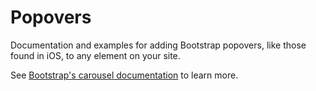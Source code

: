 # Popovers

<p class="lead">Documentation and examples for adding Bootstrap popovers, like those found in iOS, to any element on your site.</p>

See [Bootstrap's carousel documentation](http://getbootstrap.com/docs/4.1/components/popovers/) to learn more.
